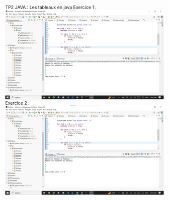 TP2 JAVA :
Les tableaux en java 
Exercice 1 :
![image alt](https://github.com/laouysalma/Tp2Java/blob/main/image.png?raw=true)
Exercice 2 :
![image alt](https://github.com/laouysalma/Tp2Java/blob/main/image.png?raw=true)
